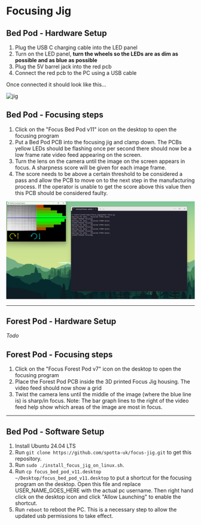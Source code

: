 # Focusing Jig

## Bed Pod - Hardware Setup
1. Plug the USB C charging cable into the LED panel
2. Turn on the LED panel, **turn the wheels so the LEDs are as dim as possible and as blue as possible**
3. Plug the 5V barrel jack into the red pcb
4. Connect the red pcb to the PC using a USB cable

Once connected it should look like this...

![jig](documentation/imgs/jig.png)


## Bed Pod - Focusing steps
1. Click on the "Focus Bed Pod v11" icon on the desktop to open the focusing program
2. Put a Bed Pod PCB into the focusing jig and clamp down. The PCBs yellow LEDs should be flashing once per second 
   there should now be a low frame rate video feed appearing on the screen.
2. Turn the lens on the camera until the image on the screen appears in focus. A sharpness score will be given for each 
   image frame.
3. The score needs to be above a certain threshold to be considered a pass and allow the PCB to move on to the next
   step in the manufacturing process. If the operator is unable to get the score above this value then this PCB should
   be considered faulty.

![passed focusing](documentation/imgs/passed_focusing.png)

-----------------------------------------------------------------------------------------------------

## Forest Pod - Hardware Setup
_Todo_

## Forest Pod - Focusing steps
1. Click on the "Focus Forest Pod v7" icon on the desktop to open the focusing program
2. Place the Forest Pod PCB inside the 3D printed Focus Jig housing. The video feed should now show a grid
3. Twist the camera lens until the middle of the image (where the blue line is) is sharp/in focus. Note: The bar graph
lines to the right of the video feed help show which areas of the image are most in focus.

-----------------------------------------------------------------------------------------------------

## Bed Pod - Software Setup

1. Install Ubuntu 24.04 LTS
2. Run `git clone https://github.com/spotta-uk/focus-jig.git` to get this repository.
3. Run `sudo ./install_focus_jig_on_linux.sh`.
4. Run `cp focus_bed_pod_v11.desktop ~/Desktop/focus_bed_pod_v11.desktop` to put a shortcut for the focusing program
on the desktop. Open this file and replace USER_NAME_GOES_HERE with the actual pc username. Then right hand click on the
desktop icon and click "Allow Launching" to enable the shortcut.
5. Run `reboot` to reboot the PC. This is a necessary step to allow the updated usb permissions to take effect.

